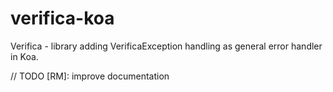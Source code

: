 # verifica-koa

Verifica - library adding VerificaException handling as general error handler in Koa.

// TODO [RM]: improve documentation
